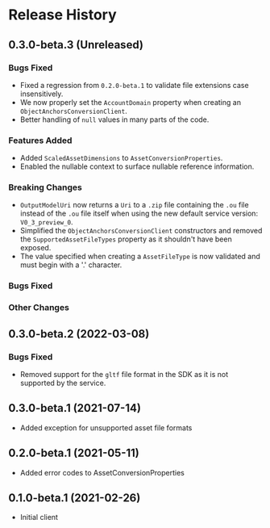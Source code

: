 # Release History

## 0.3.0-beta.3 (Unreleased)

### Bugs Fixed

- Fixed a regression from `0.2.0-beta.1` to validate file extensions case insensitively.
- We now properly set the `AccountDomain` property when creating an `ObjectAnchorsConversionClient`.
- Better handling of `null` values in many parts of the code.

### Features Added

- Added `ScaledAssetDimensions` to `AssetConversionProperties`.
- Enabled the nullable context to surface nullable reference information.

### Breaking Changes

- `OutputModelUri` now returns a `Uri` to a `.zip` file containing the `.ou` file instead of the `.ou` file itself when
  using the new default service version: `V0_3_preview_0`.
- Simplified the `ObjectAnchorsConversionClient` constructors and removed the `SupportedAssetFileTypes` property as it
  shouldn't have been exposed.
- The value specified when creating a `AssetFileType` is now validated and must begin with a '.' character.

### Bugs Fixed

### Other Changes

## 0.3.0-beta.2 (2022-03-08)

### Bugs Fixed

- Removed support for the `gltf` file format in the SDK as it is not supported by the service.

## 0.3.0-beta.1 (2021-07-14)

- Added exception for unsupported asset file formats

## 0.2.0-beta.1 (2021-05-11)

- Added error codes to AssetConversionProperties

## 0.1.0-beta.1 (2021-02-26)

- Initial client
